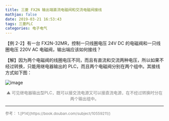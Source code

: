 ```yaml
---
title: 三菱 FX2N 输出端直流电磁阀和交流电磁阀接线
mathjax: false
date: 2019-03-21 16:53:43
tags: 三菱PLC
categories: 电子电气
---
```


 【例 2-2】有一台 FX2N-32MR，控制一只线圈电压 24V DC 的电磁阀和一只线圈电压 220V AC 电磁阀，输出端应该如何接线？

 <!--more-->

【解】因为两个电磁阀的线圈电压不同，而且有直流和交流两种电压，所以如果不经过转换，只能用继电器输出的 PLC，而且两个电磁阀分别在两个组中。其接线方式如下图：

![image](http://image.huvjie.com/190321-02_img01.jpg)


<div style="font-size:13px;color:gray;text-align:center">▲ 可见继电器输出型PLC，既可以接交流电源又可以接直流电源，在不经过转换时分在两个输出组中。</div>

<hr/>
<span style="color:gray;font-size:12px">
参考：
1.[P14](https://book.douban.com/subject/10559211/)
</span>
